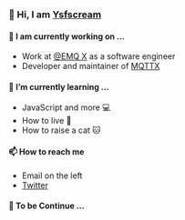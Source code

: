 ### 😬 Hi, I am [Ysfscream](https://ysfscream.xyz)

#### 🔭 I am currently working on ...

- Work at [@EMQ X](https://emqx.io) as a software engineer
- Developer and maintainer of [MQTTX](https://mqttx.app)

#### 🌱 I’m currently learning ...

- JavaScript and more 💻
- How to live 🍷
- How to raise a cat 🐱

#### 📫 How to reach me

- Email on the left
- [Twitter](https://twitter.com/biantoumy)

#### 🚬 To be Continue ...
